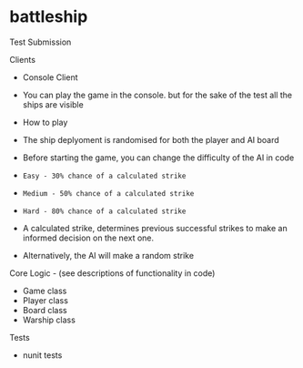 # battleship
Test Submission

Clients
  - Console Client
  -   You can play the game in the console. but for the sake of the test all the ships are visible

  - How to play
  -   The ship deplyoment is randomised for both the player and AI board
  -   Before starting the game, you can change the difficulty of the AI in code
  -     Easy - 30% chance of a calculated strike
  -     Medium - 50% chance of a calculated strike
  -     Hard - 80% chance of a calculated strike
  
  -    A calculated strike, determines previous successful strikes to make an informed decision on the next one.
  -    Alternatively, the AI will make a random strike


Core Logic - (see descriptions of functionality in code)
- Game class
- Player class
- Board class
- Warship class

Tests
- nunit tests
